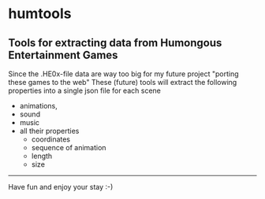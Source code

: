 # humtools
Tools for extracting data from Humongous Entertainment Games
------------
Since the .HE0x-file data are way too big for my future project "porting these games to the web"
These (future) tools will extract the following properties into a single json file for each scene
* animations, 
* sound 
* music 
* all their properties
  * coordinates
  * sequence of animation
  * length
  * size
  
  
*********************************
Have fun and enjoy your stay :-)
